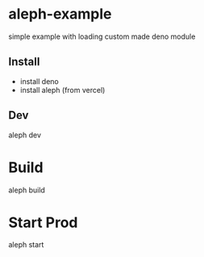 # aleph-example
simple example with loading custom made deno module

## Install
- install deno
- install aleph (from vercel)

## Dev
aleph dev

# Build
aleph build

# Start Prod 
aleph start